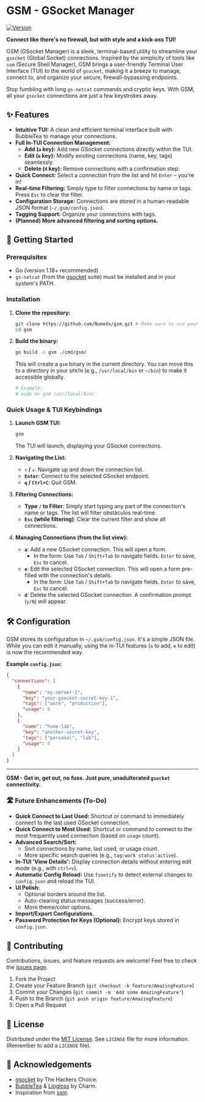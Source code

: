 # GSM - GSocket Manager

[![Version](https://img.shields.io/badge/version-v0.2.0-blue)](CHANGELOG.md)

**Connect like there's no firewall, but with style and a kick-ass TUI!**

GSM (GSocket Manager) is a sleek, terminal-based utility to streamline your `gsocket` (Global Socket) connections. Inspired by the simplicity of tools like `ssm` (Secure Shell Manager), GSM brings a user-friendly Terminal User Interface (TUI) to the world of `gsocket`, making it a breeze to manage, connect to, and organize your secure, firewall-bypassing endpoints.

Stop fumbling with long `gs-netcat` commands and cryptic keys. With GSM, all your `gsocket` connections are just a few keystrokes away.

## ✨ Features

*   **Intuitive TUI:** A clean and efficient terminal interface built with BubbleTea to manage your connections.
*   **Full In-TUI Connection Management:**
    *   **Add (`a` key):** Add new GSocket connections directly within the TUI.
    *   **Edit (`e` key):** Modify existing connections (name, key, tags) seamlessly.
    *   **Delete (`d` key):** Remove connections with a confirmation step.
*   **Quick Connect:** Select a connection from the list and hit `Enter` – you're in!
*   **Real-time Filtering:** Simply type to filter connections by name or tags. Press `Esc` to clear the filter.
*   **Configuration Storage:** Connections are stored in a human-readable JSON format (`~/.gsm/config.json`).
*   **Tagging Support:** Organize your connections with tags.
*   **(Planned) More advanced filtering and sorting options.**

## 🚀 Getting Started

### Prerequisites

*   Go (version 1.18+ recommended)
*   `gs-netcat` (from the [gsocket](https://github.com/hackerschoice/gsocket) suite) must be installed and in your system's PATH.

### Installation

1.  **Clone the repository:**
    ```bash
    git clone https://github.com/NumeXx/gsm.git # Make sure to use your actual repo URL!
    cd gsm
    ```

2.  **Build the binary:**
    ```bash
    go build -o gsm ./cmd/gsm/
    ```
    This will create a `gsm` binary in the current directory. You can move this to a directory in your `$PATH` (e.g., `/usr/local/bin` or `~/bin`) to make it accessible globally.
    ```bash
    # Example:
    # sudo mv gsm /usr/local/bin/
    ```

### Quick Usage & TUI Keybindings

1.  **Launch GSM TUI:**
    ```bash
    gsm
    ```
    The TUI will launch, displaying your GSocket connections.

2.  **Navigating the List:**
    *   **`↑` / `↓`**: Navigate up and down the connection list.
    *   **`Enter`**: Connect to the selected GSocket endpoint.
    *   **`q` / `Ctrl+C`**: Quit GSM.

3.  **Filtering Connections:**
    *   **Type `/` to Filter**: Simply start typing any part of the connection's name or tags. The list will filter obstáculos real-time.
    *   **`Esc` (while filtering)**: Clear the current filter and show all connections.

4.  **Managing Connections (from the list view):**
    *   **`a`**: Add a new GSocket connection. This will open a form.
        *   In the form: Use `Tab` / `Shift+Tab` to navigate fields. `Enter` to save, `Esc` to cancel.
    *   **`e`**: Edit the selected GSocket connection. This will open a form pre-filled with the connection's details.
        *   In the form: Use `Tab` / `Shift+Tab` to navigate fields. `Enter` to save, `Esc` to cancel.
    *   **`d`**: Delete the selected GSocket connection. A confirmation prompt (`y/N`) will appear.

## 🛠️ Configuration

GSM stores its configuration in `~/.gsm/config.json`. It's a simple JSON file. While you can edit it manually, using the in-TUI features (`a` to add, `e` to edit) is now the recommended way.

**Example `config.json`:**
```json
{
  "connections": [
    {
      "name": "my-server-1",
      "key": "your-gsocket-secret-key-1",
      "tags": ["work", "production"],
      "usage": 0
    },
    {
      "name": "home-lab",
      "key": "another-secret-key",
      "tags": ["personal", "lab"],
      "usage": 0
    }
  ]
}
```

---
**GSM - Get in, get out, no fuss. Just pure, unadulterated `gsocket` connectivity.**

### 🛣️ Future Enhancements (To-Do)

*   **Quick Connect to Last Used:** Shortcut or command to immediately connect to the last used GSocket connection.
*   **Quick Connect to Most Used:** Shortcut or command to connect to the most frequently used connection (based on `usage` count).
*   **Advanced Search/Sort:**
    *   Sort connections by name, last used, or usage count.
    *   More specific search queries (e.g., `tag:work status:active`).
*   **In-TUI 'View Details':** Display connection details without entering edit mode (e.g., with `ctrl+v`).
*   **Automatic Config Reload:** Use `fsnotify` to detect external changes to `config.json` and reload the TUI.
*   **UI Polish:**
    *   Optional borders around the list.
    *   Auto-clearing status messages (success/error).
    *   More theme/color options.
*   **Import/Export Configurations.**
*   **Password Protection for Keys (Optional):** Encrypt keys stored in `config.json`.

## 🤝 Contributing

Contributions, issues, and feature requests are welcome! Feel free to check the [issues page](https://github.com/NumeXx/gsm/issues).

1.  Fork the Project
2.  Create your Feature Branch (`git checkout -b feature/AmazingFeature`)
3.  Commit your Changes (`git commit -m 'Add some AmazingFeature'`)
4.  Push to the Branch (`git push origin feature/AmazingFeature`)
5.  Open a Pull Request

## 📜 License

Distributed under the [MIT License](LICENSE). See `LICENSE` file for more information. (Remember to add a `LICENSE` file).

## 🙏 Acknowledgements

*   [gsocket](https://github.com/hackerschoice/gsocket) by The Hackers Choice.
*   [BubbleTea](https://github.com/charmbracelet/bubbletea) & [Lipgloss](https://github.com/charmbracelet/lipgloss) by Charm.
*   Inspiration from [ssm](https://github.com/lfaoro/ssm).